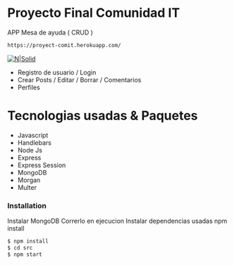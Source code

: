 # Proyecto Final Comunidad IT
APP Mesa de ayuda ( CRUD ) 
```sh
https://proyect-comit.herokuapp.com/
```

[![N|Solid](https://i.imgur.com/7jtNaIm.png)](https://proyect-comit.herokuapp.com/)

  - Registro de usuario / Login
  - Crear Posts / Editar / Borrar / Comentarios
  - Perfiles

# Tecnologias usadas & Paquetes

  - Javascript
  - Handlebars
  - Node Js
  - Express
  - Express Session
  - MongoDB
  - Morgan
  - Multer

### Installation
Instalar MongoDB Correrlo en ejecucion
Instalar dependencias usadas npm install

```sh
$ npm install
$ cd src
$ npm start
```